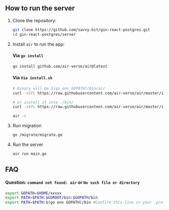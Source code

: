 
## How to run the server
1. Clone the repository:
   ```bash
   git clone https://github.com/savvy-bit/gin-react-postgres.git
   cd gin-react-postgres/server
   ```
2. Install `air` to run the app:
   #### Via `go install`
   ```bash
   go install github.com/air-verse/air@latest
   ```
   #### Via `Via install.sh`
   ```bash
   # binary will be $(go env GOPATH)/bin/air
   curl -sSfL https://raw.githubusercontent.com/air-verse/air/master/install.sh | sh -s -- -b $(go env GOPATH)/bin

   # or install it into ./bin/
   curl -sSfL https://raw.githubusercontent.com/air-verse/air/master/install.sh | sh -s

   air -v
   ```
3. Run migration
   ```bash
   go /migrate/migrate.go
   ```
3. Run the server
   ```bash
   air run main.go
   ```

## FAQ
   #### Question: `command not found: air` or `No such file or directory`
   ```bash
   export GOPATH=$HOME/xxxxx
   export PATH=$PATH:$GOROOT/bin:$GOPATH/bin
   export PATH=$PATH:$(go env GOPATH)/bin #Confirm this line in your .profile and make sure to source the .profile if you add it!!!
   ```